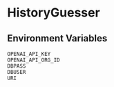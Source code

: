 # HistoryGuesser

## Environment Variables

```
OPENAI_API_KEY
OPENAI_API_ORG_ID
DBPASS
DBUSER
URI
```
